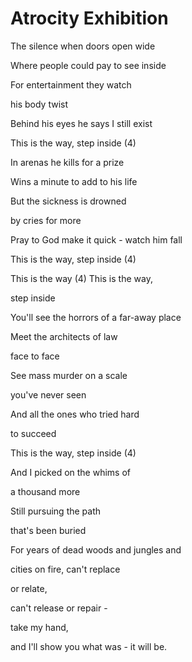 # Atrocity Exhibition



The silence when doors open wide

Where people could pay to see inside

For entertainment they watch

his body twist

Behind his eyes he says I still exist

This is the way, step inside (4)



In arenas he kills for a prize

Wins a minute to add to his life

But the sickness is drowned

by cries for more

Pray to God make it quick - watch him fall

This is the way, step inside (4)



This is the way (4) This is the way,

step inside

You'll see the horrors of a far-away place

Meet the architects of law

face to face

See mass murder on a scale

you've never seen

And all the ones who tried hard

to succeed

This is the way, step inside (4)



And I picked on the whims of

a thousand more

Still pursuing the path

that's been buried

For years of dead woods and jungles and

cities on fire, can't replace

or relate,

can't release or repair -

take my hand,

and I'll show you what was - it will be.





